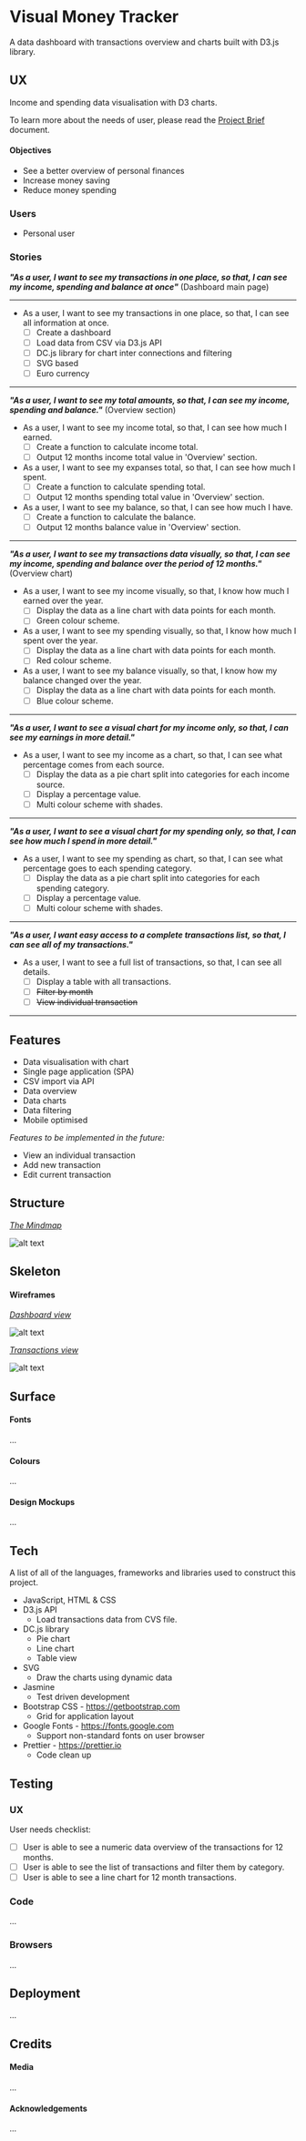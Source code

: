 # Visual Money Tracker

A data dashboard with transactions overview and charts built with D3.js library.

## UX

Income and spending data visualisation with D3 charts.

To learn more about the needs of user, please read the [Project Brief](ux/Project_Brief.md) document.

#### Objectives

- See a better overview of personal finances
- Increase money saving
- Reduce money spending

### Users

- Personal user

### Stories

**_"As a user, I want to see my transactions in one place, so that, I can see my income, spending and balance at once"_** (Dashboard main page)

---

- As a user, I want to see my transactions in one place, so that, I can see all information at once.
  - [ ] Create a dashboard
  - [ ] Load data from CSV via D3.js API
  - [ ] DC.js library for chart inter connections and filtering
  - [ ] SVG based
  - [ ] Euro currency

---

**_"As a user, I want to see my total amounts, so that, I can see my income, spending and balance."_** (Overview section)

- As a user, I want to see my income total, so that, I can see how much I earned.
  - [ ] Create a function to calculate income total.
  - [ ] Output 12 months income total value in 'Overview' section.
- As a user, I want to see my expanses total, so that, I can see how much I spent.
  - [ ] Create a function to calculate spending total.
  - [ ] Output 12 months spending total value in 'Overview' section.
- As a user, I want to see my balance, so that, I can see how much I have.
  - [ ] Create a function to calculate the balance.
  - [ ] Output 12 months balance value in 'Overview' section.

---

**_"As a user, I want to see my transactions data visually, so that, I can see my income, spending and balance over the period of 12 months."_** (Overview chart)

- As a user, I want to see my income visually, so that, I know how much I earned over the year.
  - [ ] Display the data as a line chart with data points for each month.
  - [ ] Green colour scheme.
- As a user, I want to see my spending visually, so that, I know how much I spent over the year.
  - [ ] Display the data as a line chart with data points for each month.
  - [ ] Red colour scheme.
- As a user, I want to see my balance visually, so that, I know how my balance changed over the year.
  - [ ] Display the data as a line chart with data points for each month.
  - [ ] Blue colour scheme.

---

**_"As a user, I want to see a visual chart for my income only, so that, I can see my earnings in more detail."_**

- As a user, I want to see my income as a chart, so that, I can see what percentage comes from each source.
  - [ ] Display the data as a pie chart split into categories for each income source.
  - [ ] Display a percentage value.
  - [ ] Multi colour scheme with shades.

---

**_"As a user, I want to see a visual chart for my spending only, so that, I can see how much I spend in more detail."_**

- As a user, I want to see my spending as chart, so that, I can see what percentage goes to each spending category.
  - [ ] Display the data as a pie chart split into categories for each spending category.
  - [ ] Display a percentage value.
  - [ ] Multi colour scheme with shades.

---

**_"As a user, I want easy access to a complete transactions list, so that, I can see all of my transactions."_**

- As a user, I want to see a full list of transactions, so that, I can see all details.
  - [ ] Display a table with all transactions.
  - [ ] ~~Filter by month~~
  - [ ] ~~View individual transaction~~

---

## Features

- Data visualisation with chart
- Single page application (SPA)
- CSV import via API
- Data overview
- Data charts
- Data filtering
- Mobile optimised

_Features to be implemented in the future:_

- View an individual transaction
- Add new transaction
- Edit current transaction

## Structure

<u>_The Mindmap_</u>

![alt text](ux/Wireframes/Mindmap.png)

## Skeleton

#### Wireframes

<u>_Dashboard view_</u>

![alt text](ux/Wireframes/Dashboard.png)

<u>_Transactions view_</u>

![alt text](ux/Wireframes/Transactions.png)

## Surface

#### Fonts

...

#### Colours

...

#### Design Mockups

...

## Tech

A list of all of the languages, frameworks and libraries used to construct this project.

- JavaScript, HTML & CSS
- D3.js API
  - Load transactions data from CVS file.
- DC.js library
  - Pie chart
  - Line chart
  - Table view
- SVG
  - Draw the charts using dynamic data
- Jasmine
  - Test driven development
- Bootstrap CSS - https://getbootstrap.com
  - Grid for application layout
- Google Fonts - https://fonts.google.com
  - Support non-standard fonts on user browser
- Prettier - https://prettier.io
  - Code clean up

## Testing

### UX

User needs checklist:

- [ ] User is able to see a numeric data overview of the transactions for 12 months.
- [ ] User is able to see the list of transactions and filter them by category.
- [ ] User is able to see a line chart for 12 month transactions.

### Code

...

### Browsers

...

## Deployment

...

## Credits

#### Media

...

#### Acknowledgements

...
